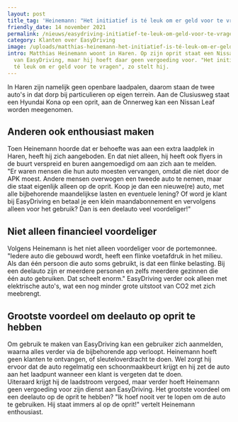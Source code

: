 ```yaml
---
layout: post
title_tag: 'Heinemann: "Het initiatief is té leuk om er geld voor te vragen!"'
friendly_date: 14 november 2021
permalink: /nieuws/easydriving-initiatief-te-leuk-om-geld-voor-te-vragen
category: Klanten over EasyDriving
image: /uploads/matthias-heinemann-het-initiatief-is-té-leuk-om-er-geld-voor-te-vragen-nissan-leaf-van-easydriving.jpg
intro: Matthias Heinemann woont in Haren. Op zijn oprit staat een Nissan Leaf
  van EasyDriving, maar hij hoeft daar geen vergoeding voor. "Het initiatief is
  té leuk om er geld voor te vragen", zo stelt hij.
---
```

In Haren zijn namelijk geen openbare laadpalen, daarom staan de twee auto's in dat dorp bij particulieren op eigen terrein. Aan de Clusiusweg staat een Hyundai Kona op een oprit, aan de Onnerweg kan een Nissan Leaf worden meegenomen.

## Anderen ook enthousiast maken

Toen Heinemann hoorde dat er behoefte was aan een extra laadplek in Haren, heeft hij zich aangeboden. En dat niet alleen, hij heeft ook flyers in de buurt verspreid en buren aangemoedigd om aan zich aan te melden.\
"Er waren mensen die hun auto moesten vervangen, omdat die niet door de APK moest. Andere mensen overwogen een tweede auto te nemen, maar die staat eigenlijk alleen op de oprit. Koop je dan een nieuwe(re) auto, met alle bijbehorende maandelijkse lasten en eventuele lening? Of word je klant bij EasyDriving en betaal je een klein maandabonnement en vervolgens alleen voor het gebruik? Dan is een deelauto veel voordeliger!"

## Niet alleen financieel voordeliger

Volgens Heinemann is het niet alleen voordeliger voor de portemonnee. "Iedere auto die gebouwd wordt, heeft een flinke voetafdruk in het milieu. Als dan één persoon die auto soms gebruikt, is dat een flinke belasting. Bij een deelauto zijn er meerdere personen en zelfs meerdere gezinnen die één auto gebruiken. Dat scheelt enorm." EasyDriving verder ook alleen met elektrische auto's, wat een nog minder grote uitstoot van CO2 met zich meebrengt.

## Grootste voordeel om deelauto op oprit te hebben

Om gebruik te maken van EasyDriving kan een gebruiker zich aanmelden, waarna alles verder via de bijbehorende app verloopt. Heinemann hoeft geen klanten te ontvangen, of sleuteloverdracht te doen. Wel zorgt hij ervoor dat de auto regelmatig een schoonmaakbeurt krijgt en hij zet de auto aan het laadpunt wanneer een klant is vergeten dat te doen.\
Uiteraard krijgt hij de laadstroom vergoed, maar verder hoeft Heinemann geen vergoeding voor zijn dienst aan EasyDriving. Het grootste voordeel om een deelauto op de oprit te hebben? "Ik hoef nooit ver te lopen om de auto te gebruiken. Hij staat immers al op de oprit!" vertelt Heinemann enthousiast.